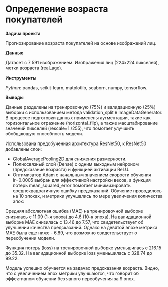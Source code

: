 # Определение возраста покупателей

 **Задача проекта**

Прогнозирование возраста покупателей на основе изображений лиц.

**Данные**<br>   

Датасет с 7 591 изображением.
Изображения лиц (224x224 пикселей), метки возраста (real_age). 

**Инструменты**<br>

*Python*: pandas, scikit-learn, matplotlib, seaborn, numpy, tensorflow.<br>

**Выводы**<br>

Данные разделены на тренировочную (75%) и валидационную (25%) выборки с использованием метода validation_split в ImageDataGenerator. В процессе подготовки данных применены аугментации, такие как горизонтальное отражение (horizontal_flip), а также масштабирование значений пикселей (rescale=1./255), что помогает улучшить обобщающую способность модели.

Использована предобученная архитектура ResNet50, к ResNet50 добавлены слои:

- GlobalAveragePooling2D для снижения размерности.
- Полносвязный слой (Dense) с одним выходным нейроном (предсказание возраста) и функцией активации ReLU.
- Оптимизатор Adam с начальным значением скорости обучения lr=0.0005 выбран для эффективной настройки весов, а функция потерь mean_squared_error помогает минимизировать среднеквадратичную ошибку предсказаний.
Обучение проводилось на 10 эпохах, и метрики улучшались по мере увеличения количества эпох:

Средняя абсолютная ошибка (MAE) на тренировочной выборке снизилась с 11.09 (1-я эпоха) до 4.6 (10-я эпоха). На валидационной выборке MAE снизилась с 13.46 до 7.57, что свидетельствует об улучшении качества предсказаний. Однако на девятой эпохе метрика МАЕ была еще ниже - 6.89, что возможно свидетельствует о переобучении модели.

Функция потерь (loss) на тренировочной выборке уменьшилась с 216.15 до 35.32. На валидационной выборке loss уменьшилась с 328.74 до 99.22.

Модель успешно обучается на задачах предсказания возраста. Видно, что с увеличением эпох метрики улучшаются, что говорит об эффективном обучении без явного переобучения за 9 эпох.

